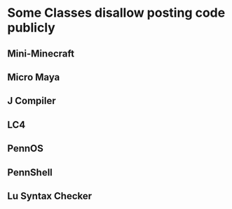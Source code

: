 # Some Classes disallow posting code publicly #

## Mini-Minecraft ##

## Micro Maya ##

## J Compiler ##

## LC4 ##

## PennOS ##

## PennShell ##

## Lu Syntax Checker ##

<!-- ## [Traffic Manager](): ##
Schedule traffic at intersection <br/>
<img src="./../demo_imgs/uppaal.jpg" width="240" /> -->